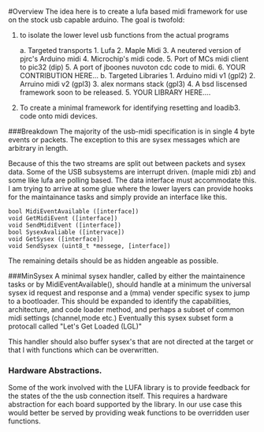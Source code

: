 #Overview
The idea here is to create a lufa based midi framework for use on the stock usb capable arduino. The goal is twofold:

1. to isolate the lower level usb functions from the actual programs

    a. Targeted transports
        1. Lufa
        2. Maple Midi
        3. A neutered version of pjrc's Arduino midi
        4. Microchip's midi code.
        5. Port of MCs midi client to pic32 (dip)
        5. A port of jboones nuvoton cdc code to midi.
        6. YOUR CONTRIBUTION HERE...
    b. Targeted Libraries
        1. Arduino midi v1 (gpl2)
        2. Arruino midi v2 (gpl3)
        3. alex normans stack (gpl3)
        4. A bsd liscensed framework soon to be released.
        5. YOUR LIBRARY HERE….
      

2. To create a minimal framework for identifying resetting and loadib3. code onto midi devices.


###Breakdown
The majority of the usb-midi specification is in single 4 byte events or packets. The exception to this are sysex messages which are arbitrary in length. 

Because of this the two streams are split out between packets and sysex data. Some of the USB subsystems are interrupt driven. (maple midi zb) and some like lufa are polling based. The data interface must accommodate this. I am trying to arrive at some glue where the lower layers can provide hooks for the maintainance tasks and simply provide an interface like this.

    bool MidiEventAvailable ([interface])
    void GetMidiEvent ([interface])
    void SendMidiEvent ([interface])
    bool SysexAvaliable ([intervace])
    void GetSysex ([interface])
    void SendSysex (uint8_t *messege, [interface])

The remaining details should be as hidden angeable as possible.

###MinSysex
A minimal sysex handler, called by either the maintainence tasks or by MidiEventAvailable(), should handle at a minimum the universal sysex id request and response and a (mma) vender specific sysex to jump to a bootloader. This should be expanded to identify the capabilities, architecture, and code loader method, and perhaps a subset of common midi settings (channel,mode etc.) Eventually this sysex subset form a protocall called "Let's Get Loaded (LGL)"

This handler should also buffer sysex's that are not directed at the target or that l with functions which can be overwritten.

### Hardware Abstractions.
Some of the work involved with the LUFA library is to provide feedback for the states of the the usb connection itself. This requires a hardware abstraction for each board supported by the library. In our use case this  would better be served by providing weak functions to be overridden user functions. 





